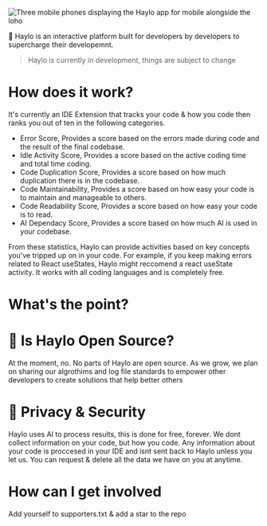 ![Three mobile phones displaying the Haylo app for mobile alongside the loho](https://i.ibb.co/Q8mDBHf/Frame-2-3.png)

🚀 Haylo is an interactive platform built for developers by developers to supercharge their developemnt.
> Haylo is currently in development, things are subject to change

# How does it work?
It's currently an IDE Extension that tracks your code & how you code then ranks you out of ten in the following categories.

- Error Score, Provides a score based on the errors made during code and the result of the final codebase.
- Idle Activity Score, Provides a score based on the active coding time and total time coding.
- Code Duplication Score, Provides a score based on how much duplication there is in the codebase.
- Code Maintainability, Provides a score based on how easy your code is to maintain and manageable to others.
- Code Readability Score, Provides a score based on how easy your code is to read.
- AI Dependacy Score, Provides a score based on how much AI is used in your codebase.

From these statistics, Haylo can provide activities based on key concepts you've tripped up on in your code. For example, if you keep making errors related to React useStates, Haylo might reccomend a react useState activity. It works with all coding languages and is completely free.

# What's the point?


# 🤔 Is Haylo Open Source?
At the moment, no. No parts of Haylo are open source. As we grow, we plan on sharing our algrothims and log file standards to empower other developers to create solutions that help better others

# 🔐 Privacy & Security
Haylo uses AI to process results, this is done for free, forever. We dont collect information on your code, but how you code. Any information about your code is proccesed in your IDE and isnt sent back to Haylo unless you let us. You can request & delete all the data we have on you at anytime.

# How can I get involved
Add yourself to supporters.txt & add a star to the repo
